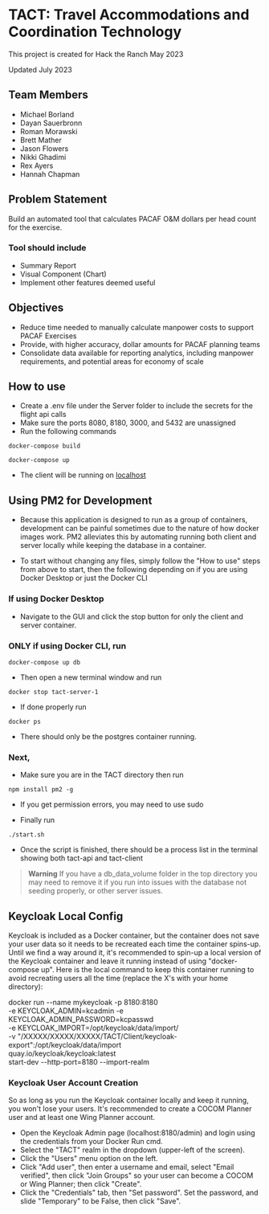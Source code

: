 # TACT: Travel Accommodations and Coordination Technology

This project is created for Hack the Ranch May 2023

Updated July 2023

## Team Members

- Michael Borland
- Dayan Sauerbronn
- Roman Morawski
- Brett Mather
- Jason Flowers
- Nikki Ghadimi
- Rex Ayers
- Hannah Chapman

## Problem Statement

Build an automated tool that calculates PACAF O&M dollars per head count for the exercise.

### Tool should include

- Summary Report
- Visual Component (Chart)
- Implement other features deemed useful

## Objectives

- Reduce time needed to manually calculate manpower costs to support PACAF Exercises
- Provide, with higher accuracy, dollar amounts for PACAF planning teams
- Consolidate data available for reporting analytics, including manpower requirements, and potential areas for economy of scale

## How to use

- Create a .env file under the Server folder to include the secrets for the flight api calls
- Make sure the ports 8080, 8180, 3000, and 5432 are unassigned
- Run the following commands

```
docker-compose build
```

```
docker-compose up
```

- The client will be running on [localhost](http://localhost:3000 'Local port 3000')

## Using PM2 for Development

- Because this application is designed to run as a group of containers, development can be painful sometimes due to the nature of how docker images work. PM2 alleviates this by automating running both client and server locally while keeping the database in a container.

- To start without changing any files, simply follow the "How to use" steps from above to start, then the following depending on if you are using Docker Desktop or just the Docker CLI

### If using Docker Desktop

- Navigate to the GUI and click the stop button for only the client and server container.

### ONLY if using Docker CLI, run

```
docker-compose up db
```

- Then open a new terminal window and run

```
docker stop tact-server-1
```

- If done properly run

```
docker ps
```

- There should only be the postgres container running.

### Next,

- Make sure you are in the TACT directory then run

```
npm install pm2 -g
```

- If you get permission errors, you may need to use sudo

- Finally run

```
./start.sh
```

- Once the script is finished, there should be a process list in the terminal showing both tact-api and tact-client

> **Warning**
> If you have a db_data_volume folder in the top directory you may need to remove it if you run into issues with the database not seeding properly, or other server issues.

## Keycloak Local Config

Keycloak is included as a Docker container, but the container does not save your user data so it needs to be recreated each time the container spins-up.  Until we find a way around it, it's recommended to spin-up a local version of the Keycloak container and leave it running instead of using "docker-compose up".  Here is the local command to keep this container running to avoid recreating users all the time (replace the X's with your home directory):

docker run --name mykeycloak -p 8180:8180 \
        -e KEYCLOAK_ADMIN=kcadmin -e KEYCLOAK_ADMIN_PASSWORD=kcpasswd \
        -e KEYCLOAK_IMPORT=/opt/keycloak/data/import/ \
        -v "/XXXXX/XXXXX/XXXXX/TACT/Client/keycloak-export":/opt/keycloak/data/import \
        quay.io/keycloak/keycloak:latest \
        start-dev --http-port=8180 --import-realm

### Keycloak User Account Creation

So as long as you run the Keycloak container locally and keep it running, you won't lose your users.  It's recommended to create a COCOM Planner user and at least one Wing Planner account.

- Open the Keycloak Admin page (localhost:8180/admin) and login using the credentials from your Docker Run cmd.
- Select the "TACT" realm in the dropdown (upper-left of the screen).
- Click the "Users" menu option on the left.
- Click "Add user", then enter a username and email, select "Email verified", then click "Join Groups" so your user can become a COCOM or Wing Planner; then click "Create".
- Click the "Credentials" tab, then "Set password".  Set the password, and slide "Temporary" to be False, then click "Save".